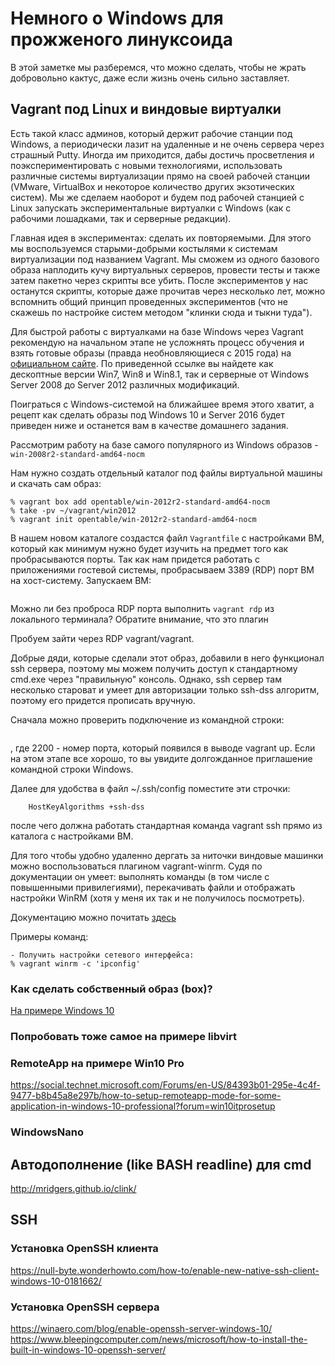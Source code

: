 # Немного о Windows для прожженого линуксоида

В этой заметке мы разберемся, что можно сделать, чтобы не жрать добровольно
кактус, даже если жизнь очень сильно заставляет.

## Vagrant под Linux и виндовые виртуалки

Есть такой класс админов, который держит рабочие станции под Windows, а
периодически лазит на удаленные и не очень сервера через страшный Putty. Иногда
им приходится, дабы достичь просветления и поэкспериментировать с новыми
технологиями, использовать различные системы виртуализации прямо на своей
рабочей станции (VMware, VirtualBox и некоторое количество других экзотических
систем). Мы же сделаем наоборот и будем под рабочей станцией с Linux запускать
экспериментальные виртуалки с Windows (как с рабочими лошадками, так и серверные
редакции).

Главная идея в экспериментах: сделать их повторяемыми. Для этого мы
воспользуемся старыми-добрыми костылями к системам виртуализации под названием
Vagrant. Мы сможем из одного базового образа наплодить кучу виртуальных
серверов, провести тесты и также затем пакетно через скрипты все убить. После
экспериментов у нас останутся скрипты, которые даже прочитав через несколько
лет, можно вспомнить общий принцип проведенных экспериментов (что не скажешь по
настройке систем методом "клинки сюда и тыкни туда").

Для быстрой работы с виртуалками на базе Windows через Vagrant рекомендую на
начальном этапе не усложнять процесс обучения и взять готовые образы (правда
необновляющиеся с 2015 года) на [официальном сайте](https://app.vagrantup.com/opentable). 
По приведенной ссылке вы найдете как дескоптные версии Win7, Win8 и Win8.1, так
и серверные от Windows Server 2008 до Server 2012 различных модификаций.

Поиграться с Windows-системой на ближайшее время этого хватит, а рецепт как
сделать образы под Windows 10 и Server 2016 будет приведен ниже и останется вам
в качестве домашнего задания.

Рассмотрим работу на базе самого популярного из Windows образов - `win-2008r2-standard-amd64-nocm`

Нам нужно создать отдельный каталог под файлы виртуальной машины и скачать сам
образ:

```
% vagrant box add opentable/win-2012r2-standard-amd64-nocm
% take -pv ~/vagrant/win2012
% vagrant init opentable/win-2012r2-standard-amd64-nocm
```

В нашем новом каталоге создастся файл `Vagrantfile` с настройками ВМ, который как
минимум нужно будет изучить на предмет того как пробрасываются порты. Так как
нам придется работать с приложениями гостевой системы, пробрасываем 3389 (RDP)
порт ВМ на хост-систему. Запускаем ВМ:

```% vagrant up
```

Можно ли без проброса RDP порта выполнить `vagrant rdp` из локального терминала?
Обратите внимание, что это плагин

Пробуем зайти через RDP vagrant/vagrant.

Добрые дяди, которые сделали этот образ, добавили в него функционал ssh сервера,
поэтому мы можем получить доступ к стандартному cmd.exe через "правильную"
консоль. Однако, ssh сервер там несколько староват и умеет для авторизации
только ssh-dss алгоритм, поэтому его придется прописать вручную.

Сначала можно проверить подключение из командной строки:

```ssh vagrant@127.0.0.1 -p 2200 -oHostKeyAlgorithms=+ssh-dss
```

, где 2200 - номер порта, который появился в выводе vagrant up. Если на этом
этапе все хорошо, то вы увидите долгожданное приглашение командной строки
Windows.

Далее для удобства в файл ~/.ssh/config поместите эти строчки:

```Host 127.0.0.1
	HostKeyAlgorithms +ssh-dss
```

после чего должна работать стандартная команда vagrant ssh прямо из каталога с
настройками ВМ.

Для того чтобы удобно удаленно дергать за ниточки виндовые машинки можно
воспользоваться плагином vagrant-winrm. Судя по документации он умеет: выполнять
команды (в том числе с повышенными привилегиями), перекачивать файли и
отображать настройки WinRM (хотя у меня их так и не получилось посмотреть).

Документацию можно почитать [здесь](https://github.com/criteo/vagrant-winrm)

Примеры команд:

```
- Получить настройки сетевого интерфейса:
% vagrant winrm -c 'ipconfig'

```

### Как сделать собственный образ (box)?

[На примере Windows 10](http://huestones.co.uk/node/305)

### Попробовать тоже самое на примере libvirt

### RemoteApp на примере Win10 Pro

https://social.technet.microsoft.com/Forums/en-US/84393b01-295e-4c4f-9477-b8b45a8e297b/how-to-setup-remoteapp-mode-for-some-application-in-windows-10-professional?forum=win10itprosetup

### WindowsNano


## Автодополнение (like BASH readline) для cmd

http://mridgers.github.io/clink/

## SSH

### Установка OpenSSH клиента

https://null-byte.wonderhowto.com/how-to/enable-new-native-ssh-client-windows-10-0181662/

### Установка OpenSSH сервера

https://winaero.com/blog/enable-openssh-server-windows-10/
https://www.bleepingcomputer.com/news/microsoft/how-to-install-the-built-in-windows-10-openssh-server/

